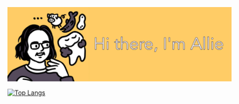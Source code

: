 ![Biological anthropologist, microbe enthusiast, postdoctoral researcher at Clemson University.](https://github.com/aemann01/aemann01/blob/main/banner.png)

[![Top Langs](https://github-readme-stats.vercel.app/api/top-langs/?username=aemann01&layout=compact&hide=html,batchfile&theme=algolia&border_radius=20)](https://github.com/aemann01/github-readme-stats)


